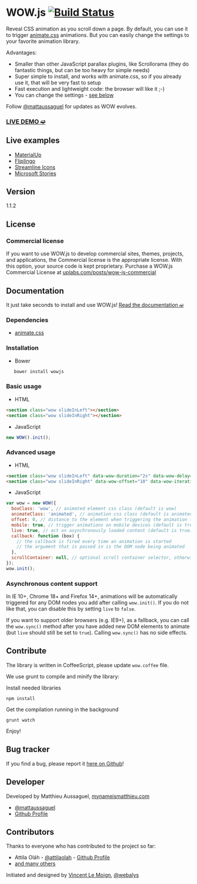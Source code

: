 # WOW.js [![Build Status](https://secure.travis-ci.org/matthieua/WOW.svg?branch=master)](http://travis-ci.org/matthieua/WOW)

Reveal CSS animation as you scroll down a page.
By default, you can use it to trigger [animate.css](https://github.com/daneden/animate.css) animations.
But you can easily change the settings to your favorite animation library.

Advantages:

- Smaller than other JavaScript parallax plugins, like Scrollorama (they do fantastic things, but can be too heavy for simple needs)
- Super simple to install, and works with animate.css, so if you already use it, that will be very fast to setup
- Fast execution and lightweight code: the browser will like it ;-)
- You can change the settings - [see below](#advanced-usage)

Follow [@mattaussaguel](//twitter.com/mattaussaguel) for updates as WOW evolves.

### [LIVE DEMO ➫](http://mynameismatthieu.com/WOW/)

## Live examples

- [MaterialUp](http://www.materialup.com)
- [Fliplingo](https://www.fliplingo.com)
- [Streamline Icons](http://www.streamlineicons.com)
- [Microsoft Stories](http://www.microsoft.com/en-us/news/stories/garage/)

## Version

1.1.2

## License

### Commercial license

If you want to use WOW.js to develop commercial sites, themes, projects, and applications, the Commercial license is the appropriate license. With this option, your source code is kept proprietary. Purchase a WOW.js Commercial License at [uplabs.com/posts/wow-js-commercial](http://www.uplabs.com/posts/wow-js-commercial?utm_source=wow&utm_medium=pricing&utm_campaign=wow)

## Documentation

It just take seconds to install and use WOW.js!
[Read the documentation ➫](http://mynameismatthieu.com/WOW/docs.html)

### Dependencies

- [animate.css](https://github.com/daneden/animate.css)

### Installation

- Bower

```bash
   bower install wowjs
```

### Basic usage

- HTML

```html
<section class="wow slideInLeft"></section>
<section class="wow slideInRight"></section>
```

- JavaScript

```javascript
new WOW().init();
```

### Advanced usage

- HTML

```html
<section class="wow slideInLeft" data-wow-duration="2s" data-wow-delay="5s"></section>
<section class="wow slideInRight" data-wow-offset="10" data-wow-iteration="10"></section>
```

- JavaScript

```javascript
var wow = new WOW({
  boxClass: 'wow', // animated element css class (default is wow)
  animateClass: 'animated', // animation css class (default is animated)
  offset: 0, // distance to the element when triggering the animation (default is 0)
  mobile: true, // trigger animations on mobile devices (default is true)
  live: true, // act on asynchronously loaded content (default is true)
  callback: function (box) {
    // the callback is fired every time an animation is started
    // the argument that is passed in is the DOM node being animated
  },
  scrollContainer: null, // optional scroll container selector, otherwise use window
});
wow.init();
```

### Asynchronous content support

In IE 10+, Chrome 18+ and Firefox 14+, animations will be automatically
triggered for any DOM nodes you add after calling `wow.init()`. If you do not
like that, you can disable this by setting `live` to `false`.

If you want to support older browsers (e.g. IE9+), as a fallback, you can call
the `wow.sync()` method after you have added new DOM elements to animate (but
`live` should still be set to `true`). Calling `wow.sync()` has no side
effects.

## Contribute

The library is written in CoffeeScript, please update `wow.coffee` file.

We use grunt to compile and minify the library:

Install needed libraries

```
npm install
```

Get the compilation running in the background

```
grunt watch
```

Enjoy!

## Bug tracker

If you find a bug, please report it [here on Github](https://github.com/matthieua/WOW/issues)!

## Developer

Developed by Matthieu Aussaguel, [mynameismatthieu.com](http://mynameismatthieu.com)

- [@mattaussaguel](//twitter.com/mattaussaguel)
- [Github Profile](//github.com/matthieua)

## Contributors

Thanks to everyone who has contributed to the project so far:

- Attila Oláh - [@attilaolah](//twitter.com/attilaolah) - [Github Profile](//github.com/attilaolah)
- [and many others](//github.com/matthieua/WOW/graphs/contributors)

Initiated and designed by [Vincent Le Moign](//www.webalys.com/), [@webalys](//twitter.com/webalys)

